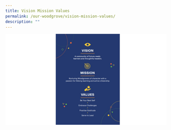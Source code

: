 ```yaml
---
title: Vision Mission Values
permalink: /our-woodgrove/vision-mission-values/
description: ""
---
```

![Vision Mission Values](/images/VMV.jpeg)